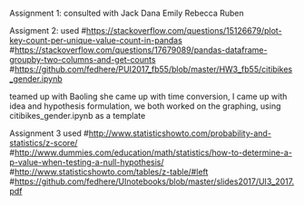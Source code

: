 Assignment 1:
consulted with
Jack
Dana
Emily
Rebecca
Ruben

Assigment 2:
used
#https://stackoverflow.com/questions/15126679/plot-key-count-per-unique-value-count-in-pandas
#https://stackoverflow.com/questions/17679089/pandas-dataframe-groupby-two-columns-and-get-counts
#https://github.com/fedhere/PUI2017_fb55/blob/master/HW3_fb55/citibikes_gender.ipynb

teamed up with Baoling
she came up with time conversion, I came up with idea and hypothesis formulation, we both worked on the graphing, using citibikes_gender.ipynb as a template

Assignment 3
used
#http://www.statisticshowto.com/probability-and-statistics/z-score/
#http://www.dummies.com/education/math/statistics/how-to-determine-a-p-value-when-testing-a-null-hypothesis/
#http://www.statisticshowto.com/tables/z-table/#left
#https://github.com/fedhere/UInotebooks/blob/master/slides2017/UI3_2017.pdf

